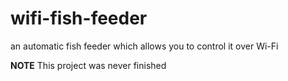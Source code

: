 # wifi-fish-feeder
an automatic fish feeder which allows you to control it over Wi-Fi

<b>NOTE</b> This project was never finished
